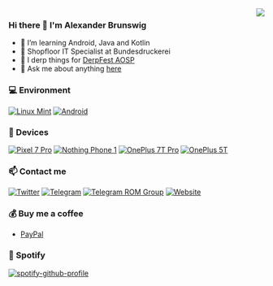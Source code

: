 <img align="right" src="https://github-readme-stats.vercel.app/api?username=NurKeinNeid&include_all_commits=true&show_icons=true&theme=buefy&count_private=true&hide_border=true" />

### Hi there 👋 I'm Alexander Brunswig
- 🌱 I’m learning Android, Java and Kotlin
- 💼 Shopfloor IT Specialist at Bundesdruckerei
- 🥰 I derp things for [DerpFest AOSP](https://github.com/DerpFest-AOSP)
- 💬 Ask me about anything [here](https://t.me/nurkeinneid)

### 💻 Environment
[![Linux Mint](https://img.shields.io/badge/Linux_Mint-87CF3E?style=for-the-badge&logo=linux-mint&logoColor=white)](https://www.opensuse.org/)
[![Android](https://img.shields.io/badge/Android-3DDC84?style=for-the-badge&logo=android&logoColor=white)](https://www.android.com/android-11/)

### 📱 Devices
[![Pixel 7 Pro](https://img.shields.io/badge/Google-4285F4?logo=google&logoColor=fff&style=for-the-badge)](https://store.google.com/)
[![Nothing Phone 1](https://img.shields.io/badge/OnePlus-%23F5010C.svg?style=for-the-badge&logo=oneplus&logoColor=white)](https://https://www.nothing.tech/)
[![OnePlus 7T Pro](https://img.shields.io/badge/OnePlus-%23F5010C.svg?style=for-the-badge&logo=oneplus&logoColor=white)](https://www.oneplus.com/)
[![OnePlus 5T](https://img.shields.io/badge/OnePlus-%23F5010C.svg?style=for-the-badge&logo=oneplus&logoColor=white)](https://www.oneplus.com/)

### 📫 Contact me
[![Twitter](https://img.shields.io/badge/Twitter-1DA1F2?style=for-the-badge&logo=twitter&logoColor=white)](https://twitter.com/nurkeinneid)
[![Telegram](https://img.shields.io/badge/Telegram-2CA5E0?style=for-the-badge&logo=telegram&logoColor=white)](https://t.me/nurkeinneid)
[![Telegram ROM Group](https://img.shields.io/badge/Telegram-2CA5E0?style=for-the-badge&logo=telegram&logoColor=white)](https://t.me/DerpFestAOSP)
[![Website](https://img.shields.io/badge/Google_chrome-4285F4?style=for-the-badge&logo=Google-chrome&logoColor=white)](https://derpfest.org)

### 💰 Buy me a coffee
* [PayPal](https://www.paypal.com/paypalme/ABrunswig)

### 🎵 Spotify
[![spotify-github-profile](https://spotify-github-profile.vercel.app/api/view?uid=217373ojfmzz352zmn7qn7gni&cover_image=true&theme=novatorem&bar_color=ff8ac8&bar_color_cover=false)](https://github.com/kittinan/spotify-github-profile)

